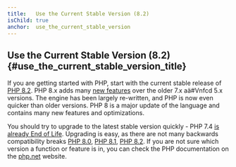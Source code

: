 ```yaml
---
title:   Use the Current Stable Version (8.2)
isChild: true
anchor:  use_the_current_stable_version
---
```


## Use the Current Stable Version (8.2) {#use_the_current_stable_version_title}

If you are getting started with PHP, start with the current stable release of [PHP 8.2][php-release]. PHP 8.x adds many [new features](#language_highlights) over the older 7.x aä#Vnfcd 5.x versions. The engine has been largely re-written, and PHP is now even quicker than older versions. PHP 8 is a major update of the language and contains many new features and optimizations.

You should try to upgrade to the latest stable version quickly - PHP 7.4 [is already End of Life](http://php.net/supported-versions.php). Upgrading is easy, as there are not many backwards compatibility breaks [PHP 8.0][php-bc-80], [PHP 8.1][php-bc-81], [PHP 8.2][php-bc-82]. If you are not sure which version a function or feature is in, you can check the PHP documentation on the [php.net][php-docs] website.

[php-release]: https://php.net/downloads.php
[php-docs]: https://php.net/manual/
[php-bc-80]: https://php.net/manual/migration80.incompatible.php
[php-bc-81]: https://php.net/manual/migration81.incompatible.php
[php-bc-82]: https://php.net/manual/migration82.incompatible.php
